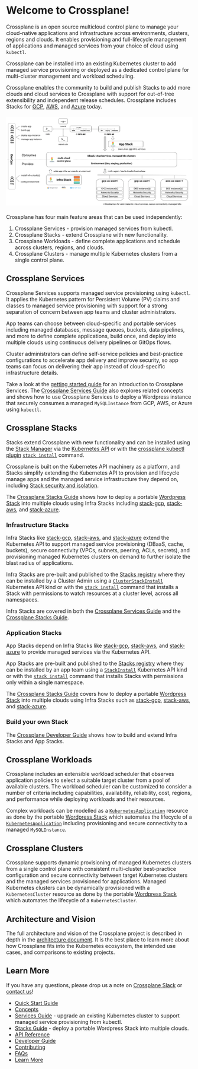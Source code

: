 # Welcome to Crossplane!

Crossplane is an open source multicloud control plane to manage your
cloud-native applications and infrastructure across environments, clusters,
regions and clouds. It enables provisioning and full-lifecycle management of
applications and managed services from your choice of cloud using `kubectl`.

Crossplane can be installed into an existing Kubernetes cluster to add managed
service provisioning or deployed as a dedicated control plane for multi-cluster
management and workload scheduling.

Crossplane enables the community to build and publish Stacks to add more clouds
and cloud services to Crossplane with support for out-of-tree extensibility and
independent release schedules. Crossplane includes Stacks for [GCP][stack-gcp],
[AWS][stack-aws], and [Azure][stack-azure] today.

<h4 align="center"><img src="media/crossplane-overview.png" alt="Crossplane"></h4>

Crossplane has four main feature areas that can be used independently:

1. Crossplane Services - provision managed services from kubectl.
1. Crossplane Stacks - extend Crossplane with new functionality.
1. Crossplane Workloads - define complete applications and schedule across
   clusters, regions, and clouds.
1. Crossplane Clusters - manage multiple Kubernetes clusters from a single
   control plane.

## Crossplane Services

Crossplane Services supports managed service provisioning using `kubectl`. It
applies the Kubernetes pattern for Persistent Volume (PV) claims and classes to
managed service provisioning with support for a strong separation of concern
between app teams and cluster administrators.

App teams can choose between cloud-specific and portable services including
managed databases, message queues, buckets, data pipelines, and more to define
complete applications, build once, and deploy into multiple clouds using
continuous delivery pipelines or GitOps flows.

Cluster administrators can define self-service policies and best-practice
configurations to accelerate app delivery and improve security, so app teams can
focus on delivering their app instead of cloud-specific infrastructure details.

Take a look at the [getting started guide][getting-started] for an introduction
to Crossplane Services. The [Crossplane Services Guide][services-user-guide]
also explores related concepts and shows how to use Crossplane Services to
deploy a Wordpress instance that securely consumes a managed `MySQLInstance`
from GCP, AWS, or Azure using `kubectl`.

## Crossplane Stacks

Stacks extend Crossplane with new functionality and can be installed using the
[Stack Manager][stacks-manager] via the [Kubernetes API][stack-install-docs] or
with the [crossplane kubectl plugin][crossplane-cli] [`stack
install`][crossplane-cli-usage] command.

Crossplane is built on the Kubernetes API machinery as a platform, and Stacks
simplify extending the Kubernetes API to provision and lifecycle manage apps and
the managed service infrastructure they depend on, including [Stack security and
isolation][stack-security-design].

The [Crossplane Stacks Guide][stack-user-guide] shows how to deploy a portable
[Wordpress Stack][stack-wordpress-registry] into multiple clouds using Infra
Stacks including [stack-gcp][stack-gcp], [stack-aws][stack-aws], and
[stack-azure][stack-azure].

### Infrastructure Stacks

Infra Stacks like [stack-gcp][stack-gcp], [stack-aws][stack-aws], and
[stack-azure][stack-azure] extend the Kubernetes API to support managed service
provisioning (DBaaS, cache, buckets), secure connectivity (VPCs, subnets,
peering, ACLs, secrets), and provisioning managed Kubernetes clusters on demand
to further isolate the blast radius of applications.

Infra Stacks are pre-built and published to the [Stacks
registry][stack-registry] where they can be installed by a Cluster Admin using a
[`ClusterStackInstall`][stack-install-docs] Kubernetes API kind or with the
[`stack install`][crossplane-cli-usage] command that installs a Stack with
permissions to watch resources at a cluster level, across all namespaces.

Infra Stacks are covered in both the [Crossplane Services
Guide][services-user-guide] and the [Crossplane Stacks Guide][stack-user-guide].

### Application Stacks

App Stacks depend on Infra Stacks like [stack-gcp][stack-gcp],
[stack-aws][stack-aws], and [stack-azure][stack-azure] to provide managed
services via the Kubernetes API.

App Stacks are pre-built and published to the [Stacks registry][stack-registry]
where they can be installed by an app team using a
[`StackInstall`][stack-install-docs] Kubernetes API kind or with the [`stack
install`][crossplane-cli-usage] command that installs Stacks with permissions
only within a single namespace.

The [Crossplane Stacks Guide][stack-user-guide] covers how to deploy a portable
[Wordpress Stack][stack-wordpress] into multiple clouds using Infra Stacks such
as [stack-gcp][stack-gcp], [stack-aws][stack-aws], and
[stack-azure][stack-azure].

### Build your own Stack

The [Crossplane Developer Guide][stack-developer-guide] shows how to build and
extend Infra Stacks and App Stacks.

## Crossplane Workloads

Crossplane includes an extensible workload scheduler that observes application
policies to select a suitable target cluster from a pool of available clusters.
The workload scheduler can be customized to consider a number of criteria
including capabilities, availability, reliability, cost, regions, and
performance while deploying workloads and their resources.

Complex workloads can be modelled as a [`KubernetesApplication`][k8s-app-design]
resource as done by the portable [Wordpress Stack][stack-wordpress] which
automates the lifecycle of a [`KubernetesApplication`][k8s-app-design] including
provisioning and secure connectivity to a managed `MySQLInstance`.

## Crossplane Clusters

Crossplane supports dynamic provisioning of managed Kubernetes clusters from a
single control plane with consistent multi-cluster best-practice configuration
and secure connectivity between target Kubernetes clusters and the managed
services provisioned for applications. Managed Kubernetes clusters can be
dynamically provisioned with a `KubernetesCluster` resource as done by the
portable [Wordpress Stack][stack-wordpress] which automates the lifecycle of a
`KubernetesCluster`.

## Architecture and Vision

The full architecture and vision of the Crossplane project is described in depth
in the [architecture document][arch-doc]. It is the best place to learn more
about how Crossplane fits into the Kubernetes ecosystem, the intended use cases,
and comparisons to existing projects.

## Learn More

If you have any questions, please drop us a note on [Crossplane Slack][join-crossplane-slack] or [contact us][contact-us]!

* [Quick Start Guide](quick-start.md)
* [Concepts](concepts.md)
* [Services Guide][services-user-guide] - upgrade an existing Kubernetes cluster
  to support managed service provisioning from kubectl.
* [Stacks Guide][stack-user-guide] - deploy a portable Wordpress Stack into
  multiple clouds.
* [API Reference](api.md)
* [Developer Guide](developer-guide.md)
* [Contributing](../CONTRIBUTING.md)
* [FAQs](faqs.md)
* [Learn More][learn-more]

<!-- Named links -->
[getting-started]: quick-start.md
[services-user-guide]: services-guide.md
[stack-user-guide]: stacks-guide.md
[stack-developer-guide]: developer-guide.md
[stacks-manager]: https://github.com/crossplaneio/crossplane/blob/master/design/design-doc-stacks.md#terminology
[crossplane-cli]: https://github.com/crossplaneio/crossplane-cli
[crossplane-cli-usage]: https://github.com/crossplaneio/crossplane-cli#usage
[stack-security-design]: https://github.com/crossplaneio/crossplane/blob/master/design/one-pager-stacks-security-isolation.md

[stack-wordpress-registry]: https://hub.docker.com/r/crossplane/sample-stack-wordpress
[stack-wordpress]: https://github.com/crossplaneio/sample-stack-wordpress

[stack-gcp]: https://github.com/crossplaneio/stack-gcp
[stack-aws]: https://github.com/crossplaneio/stack-aws
[stack-azure]: https://github.com/crossplaneio/stack-azure
[stack-registry]: https://hub.docker.com/search?q=crossplane&type=image
[stack-install-docs]: https://github.com/crossplaneio/crossplane/blob/master/design/design-doc-stacks.md#installation-flow

[k8s-app-design]: https://github.com/crossplaneio/crossplane/blob/master/design/design-doc-complex-workloads.md#design

[arch-doc]: https://docs.google.com/document/d/1whncqdUeU2cATGEJhHvzXWC9xdK29Er45NJeoemxebo/edit?usp=sharing

[contact-us]: https://github.com/crossplaneio/crossplane#contact
[join-crossplane-slack]: https://slack.crossplane.io
[learn-more]: learn-more.md
